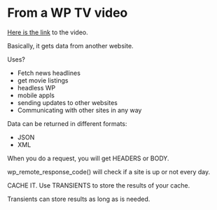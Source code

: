 # From a WP TV video

[Here is the link](https://wordpress.tv/2020/11/04/topher-derosia-introduction-to-the-wordpress-http-api/) to the video.

Basically, it gets data from another website.

Uses?
- Fetch news headlines
- get movie listings
- headless WP
- mobile appls
- sending updates to other websites
- Communicating with other sites in any way

Data can be returned in different formats:
- JSON
- XML

When you do a request, you will get HEADERS or BODY.

wp_remote_response_code() will check if a site is up or not every day.

CACHE IT.
Use TRANSIENTS to store the results of your cache.

Transients can store results as long as is needed.
